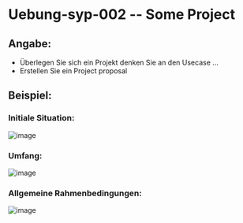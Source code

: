 # Uebung-syp-002  --  Some Project

## Angabe:
  - Überlegen Sie sich ein Projekt
    denken Sie an den Usecase
    ...
  - Erstellen Sie ein Project proposal

## Beispiel:

### Initiale Situation:
![image](https://github.com/IxI-Enki/Uebung-syp-002/assets/138018029/8c25ad26-6065-49b1-a1c6-14522fc14651)
### Umfang:
![image](https://github.com/IxI-Enki/Uebung-syp-002/assets/138018029/c1d7cb7e-4cf2-4c76-a937-dd113622f8ab)
### Allgemeine Rahmenbedingungen:
![image](https://github.com/IxI-Enki/Uebung-syp-002/assets/138018029/02b9ff5d-9d6f-480d-88a3-f4222d455dbe)
